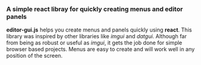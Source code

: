 ### A simple react libray for quickly creating menus and editor panels

**editor-gui.js** helps you create menus and panels quickly using **react**. This library was inspired by other libraries like *imgui* and *datgui*. Although far from being as robust or useful as *imgui*, it gets the job done for simple browser based projects. Menus are easy to create and will work well in any position of the screen.